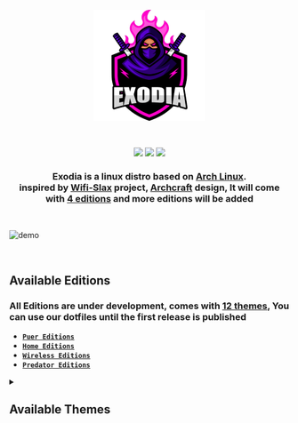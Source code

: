 <!-- LOGO -->

<p align="center">
  <img src="https://github.com/Exodia-OS/.github/blob/8ea8809a8b8b7a4d8e54c3ef2b88f6be5e34afdb/profile/img/exodia-logo.png" height="200" width="200" alt="Exodia"></a>
</p>

</br>

<!-- LOGO -->

<!-- shields -->

<p align="center">
  
  <img src="https://img.shields.io/badge/Maintained%3F-Yes-deeppink?style=for-the-badge">
  <img src="https://img.shields.io/github/license/Exodia-OS/.github?style=for-the-badge&color=blueviolet">
  <img src="https://img.shields.io/github/issues/Exodia-OS/exodia-bspwm?color=purple&style=for-the-badge">
  
</p>

<!-- shields -->

<!-- distro description -->

<h3 align="center">Exodia is a linux distro based on <a href="https://www.archlinux.org">Arch Linux</a>. </br> inspired by <a href="https://www.wifislax.com/">Wifi-Slax</a> project, <a href="https://archcraft.io/">Archcraft</a> design, It will come with <a href="#available-editions">4 editions</a> and more editions will be added </h3>

<!-- distro description -->

<!-- distro demo -->

</br>

![demo](https://github.com/Exodia-OS/.github/blob/698e607384608e36f14059fd08e380d1ddc69808/profile/gif/view.gif)

</br>

<!-- distro demo -->

<!-- Available Editions -->

## Available Editions

### All Editions are under development, comes with [12 themes](#available-themes), You can use our dotfiles until the first release is published

- [**`Puer Editions`**](https://github.com/Exodia-OS/exodia-pure)
- [**`Home Editions`**](https://github.com/Exodia-OS/exodia-home-ISO)
- [**`Wireless Editions`**](https://github.com/Exodia-OS/exodia-wireless)
- [**`Predator Editions`**](https://github.com/Exodia-OS/bspwm-Predator)

<!-- Available Editions -->

<!-- Available Themes Previews -->


<details>
   <summary><h2>Available Themes</h2></summary>
</br>

|Red Jungles|Emilia|Gruvbox|
|--|--|--|
| ![](https://github.com/Exodia-OS/.github/blob/698e607384608e36f14059fd08e380d1ddc69808/profile/gif/Red-Jungles.png) | ![](https://github.com/Exodia-OS/.github/blob/698e607384608e36f14059fd08e380d1ddc69808/profile/gif/Emilia.png) | ![](https://github.com/Exodia-OS/.github/blob/698e607384608e36f14059fd08e380d1ddc69808/profile/gif/Gruvbox.png) |

|Hack|Red and Black|Rick|
|--|--|--|
| ![](https://github.com/Exodia-OS/.github/blob/698e607384608e36f14059fd08e380d1ddc69808/profile/gif/Hack.png) | ![](https://github.com/Exodia-OS/.github/blob/698e607384608e36f14059fd08e380d1ddc69808/profile/gif/Red-And-Black.png) | ![](https://github.com/Exodia-OS/.github/blob/698e607384608e36f14059fd08e380d1ddc69808/profile/gif/Rick.png) |

|Hack The Box|BlackArch|Neon|
|--|--|--|
| ![](https://github.com/Exodia-OS/.github/blob/698e607384608e36f14059fd08e380d1ddc69808/profile/gif/Hack-The-Box.png) | ![](https://github.com/Exodia-OS/.github/blob/698e607384608e36f14059fd08e380d1ddc69808/profile/gif/BlackArch.png) | ![](https://github.com/Exodia-OS/.github/blob/698e607384608e36f14059fd08e380d1ddc69808/profile/gif/Neon.png) |

|AXYL|Amarena|JapaneseCity|
|--|--|--|
| ![](https://github.com/Exodia-OS/.github/blob/698e607384608e36f14059fd08e380d1ddc69808/profile/gif/AXYL.png) | ![](https://github.com/Exodia-OS/.github/blob/698e607384608e36f14059fd08e380d1ddc69808/profile/gif/Amarena.png) | ![](https://github.com/Exodia-OS/.github/blob/698e607384608e36f14059fd08e380d1ddc69808/profile/gif/JapaneseCity.png) |



</details>



<!-- Available Themes Previews -->
